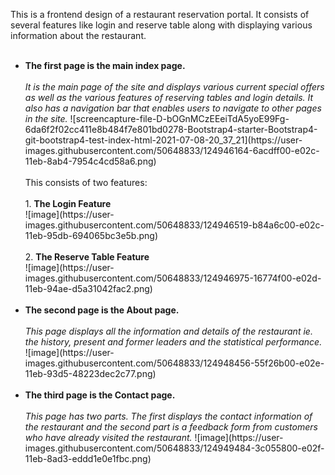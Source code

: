 This is a frontend design of a restaurant reservation portal. It consists of several features like login and reserve table along with displaying various information about the restaurant.
<br><br>
<ul>  
  <li><strong>The first page is the main index page.</strong></li><br>
  <i>It is the main page of the site and displays various current special offers as well as the various features of reserving tables and login details. It also has a navigation bar that enables users to navigate to other pages in the site.</i>
  ![screencapture-file-D-bOGnMCzEEeiTdA5yoE99Fg-6da6f2f02cc411e8b484f7e801bd0278-Bootstrap4-starter-Bootstrap4-git-bootstrap4-test-index-html-2021-07-08-20_37_21](https://user-images.githubusercontent.com/50648833/124946164-6acdff00-e02c-11eb-8ab4-7954c4cd58a6.png)
  <br><br>
  This consists of two features:
  <br><br>1. <strong>The Login Feature</strong><br>
  ![image](https://user-images.githubusercontent.com/50648833/124946519-b84a6c00-e02c-11eb-95db-694065bc3e5b.png)
  <br><br>2. <strong>The Reserve Table Feature</strong><br>
  ![image](https://user-images.githubusercontent.com/50648833/124946975-16774f00-e02d-11eb-94ae-d5a31042fac2.png)
  <br><br>
  <li><strong>The second page is the About page.</strong></li><br>
  <i>This page displays all the information and details of the restaurant ie. the history, present and former leaders and the statistical performance.</i>
  ![image](https://user-images.githubusercontent.com/50648833/124948456-55f26b00-e02e-11eb-93d5-48223dec2c77.png)
  <br><br>
  <li><strong>The third page is the Contact page.</strong></li><br>
  <i>This page has two parts. The first displays the contact information of the restaurant and the second part is a feedback form from customers who have already visited the restaurant.</i>
  ![image](https://user-images.githubusercontent.com/50648833/124949484-3c055800-e02f-11eb-8ad3-eddd1e0e1fbc.png)
 </ul>
